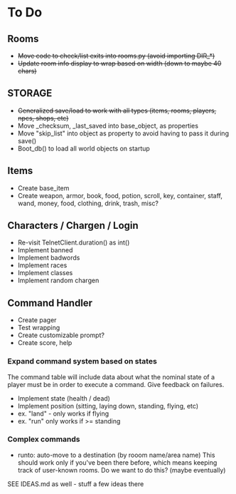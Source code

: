 # To Do

## Rooms

* ~~Move code to check/list exits into rooms.py (avoid importing DIR_*)~~
* ~~Update room info display to wrap based on width (down to maybe 40 chars)~~

## STORAGE

* ~~Generalized save/load to work with all types (items, rooms, players, npcs, shops, etc)~~
* Move _checksum, _last_saved into base_object, as properties
* Move "skip_list" into object as property to avoid having to pass it during save()
* Boot_db() to load all world objects on startup

## Items

* Create base_item
* Create weapon, armor, book, food, potion, scroll, key, container,
         staff, wand, money, food, clothing, drink, trash, misc?

## Characters / Chargen / Login

* Re-visit TelnetClient.duration() as int()
* Implement banned
* Implement badwords
* Implement races
* Implement classes
* Implement random chargen

## Command Handler

* Create pager
* Test wrapping
* Create customizable prompt?
* Create score, help

### Expand command system based on states

The command table will include data about what the nominal state of a player
  must be in order to execute a command.  Give feedback on failures.

* Implement state (health / dead)
* Implement position (sitting, laying down, standing, flying, etc)
* ex. "land" - only works if flying
* ex. "run" only works if >= standing

### Complex commands

* runto: auto-move to a destination (by rooom name/area name)
      This should work only if you've been there before, which means keeping
      track of user-known rooms.  Do we want to do this?  (maybe eventually)

SEE IDEAS.md as well - stuff a few ideas there